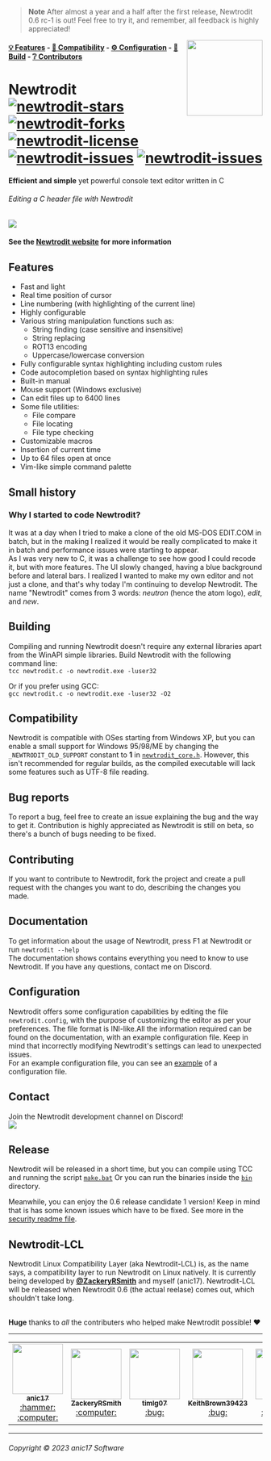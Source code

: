 > **Note**
After almost a year and a half after the first release, Newtrodit 0.6 rc-1 is out! Feel free to try it, and remember, all feedback is highly appreciated!

<a href="https://github.com/anic17/Newtrodit"><img src="https://github.com/anic17/Newtrodit/blob/main/res/logo_transp.png" align="right" width="150" height="150" /></a>

#### [💡 Features](https://github.com/anic17/Newtrodit#features) - [📖 Compatibility](https://github.com/anic17/Newtrodit#compatibility) - [⚙️ Configuration](https://github.com/anic17/Newtrodit#configuration) - [🔨 Build](https://github.com/anic17/Newtrodit#building) - [❔ Contributors](https://github.com/anic17/Newtrodit#contributors)

# Newtrodit <br><a href="https://github.com/anic17/Newtrodit/stargazers">![newtrodit-stars](https://img.shields.io/github/stars/anic17/Newtrodit?color=yellow&style=flat-square)</a> <a href="https://github.com/anic17/Newtrodit/network/members">![newtrodit-forks](https://img.shields.io/github/forks/anic17/Newtrodit?style=flat-square)</a> <a href="https://www.gnu.org/licenses/gpl-3.0">![newtrodit-license](https://img.shields.io/github/license/anic17/Newtrodit?style=flat-square)</a> <a href="https://github.com/anic17/Newtrodit/issues">![newtrodit-issues](https://img.shields.io/github/issues/anic17/Newtrodit?style=flat-square)</a> <a href="https://github.com/anic17/Newtrodit/pulls">![newtrodit-issues](https://img.shields.io/github/issues-pr/anic17/Newtrodit?style=flat-square)</a>

**Efficient and simple** yet powerful console text editor written in C

###### Editing a C header file with Newtrodit
<a href="https://anic17.github.io/Newtrodit/"><img src="../main/res/screenshot_main.png"></img></a>
#### See the [Newtrodit website](https://anic17.github.io/Newtrodit) for more information

## Features
- Fast and light
- Real time position of cursor
- Line numbering (with highlighting of the current line)
- Highly configurable
- Various string manipulation functions such as:
   - String finding (case sensitive and insensitive)
   - String replacing
   - ROT13 encoding
   - Uppercase/lowercase conversion
- Fully configurable syntax highlighting including custom rules
- Code autocompletion based on syntax highlighting rules
- Built-in manual
- Mouse support (Windows exclusive)
- Can edit files up to 6400 lines
- Some file utilities:
   - File compare
   - File locating
   - File type checking
- Customizable macros
- Insertion of current time
- Up to 64 files open at once
- Vim-like simple command palette

## Small history
### Why I started to code Newtrodit?

It was at a day when I tried to make a clone of the old MS-DOS EDIT.COM in batch, but in the making I realized it would be really complicated to make it in batch and performance issues were starting to appear.  
As I was very new to C, it was a challenge to see how good I could recode it, but with more features. The UI slowly changed, having a blue background before and lateral bars. I realized I wanted to make my own editor and not just a clone, and that's why today I'm continuing to develop Newtrodit.
The name "Newtrodit" comes from 3 words: _neutron_ (hence the atom logo), _edit_, and _new_.

## Building
Compiling and running Newtrodit doesn't require any external libraries apart from the WinAPI simple libraries. Build Newtrodit with the following command line:  
`tcc newtrodit.c -o newtrodit.exe -luser32`  

Or if you prefer using GCC:  
`gcc newtrodit.c -o newtrodit.exe -luser32 -O2`

## Compatibility
Newtrodit is compatible with OSes starting from Windows XP, but you can enable a small support for Windows 95/98/ME by changing the `_NEWTRODIT_OLD_SUPPORT` constant to **1** in [`newtrodit_core.h`](src/win32/newtrodit_core_win.h#L44).  However, this isn't recommended for regular builds, as the compiled executable will lack some features such as UTF-8 file reading.

## Bug reports
To report a bug, feel free to create an issue explaining the bug and the way to get it. Contribution is highly appreciated as Newtrodit is still on beta, so there's a bunch of bugs needing to be fixed.

## Contributing
If you want to contribute to Newtrodit, fork the project and create a pull request with the changes you want to do, describing the changes you made.

## Documentation
To get information about the usage of Newtrodit, press F1 at Newtrodit or run `newtrodit --help`  
The documentation shows contains everything you need to know to use Newtrodit. If you have any questions, contact me on <a href="https://discord.gg/J628dBqQgb" style="text-decoration: none">Discord</a>.

## Configuration

Newtrodit offers some configuration capabilities by editing the file `newtrodit.config`, with the purpose of customizing the editor as per your preferences. The file format is INI-like.All the information required can be found on the documentation, with an example configuration file. Keep in mind that incorrectly modifying Newtrodit's settings can lead to unexpected issues.  
For an example configuration file, you can see an [example](newtrodit.config) of a configuration file.

## Contact
Join the Newtrodit development channel on Discord!  
<a href="https://discord.gg/J628dBqQgb"><img src="https://img.shields.io/discord/728958932210679869?style=flat-square&color=blue"></a>

## Release
Newtrodit will be released in a short time, but you can compile using <a href="https://bellard.org/tcc/" style="text-decoration: none">TCC</a> and running the script [`make.bat`](../main/make.bat)
Or you can run the binaries inside the [`bin`](../main/bin/) directory.

Meanwhile, you can enjoy the 0.6 release candidate 1 version! Keep in mind that is has some known issues which have to be fixed. See more in the [security readme file](../main/SECURITY.md).


## Newtrodit-LCL

Newtrodit Linux Compatibility Layer (aka Newtrodit-LCL) is, as the name says, a compatibility layer to run Newtrodit on Linux natively. It is currently being developed by **[@ZackeryRSmith](https://github.com/ZackeryRSmith)** and myself (anic17). Newtrodit-LCL will be released when Newtrodit 0.6 (the actual reelase) comes out, which shouldn't take long.

<br />
<a name="contributors"></a>
<b>Huge</b> thanks to <i>all</i> the contributers who helped make Newtrodit possible! ❤️
<hr>
<table align="center">
  <tr>
    <td align="center"><a href="https://github.com/anic17"><img src="https://avatars.githubusercontent.com/u/58483910?v=4?s=100" width="100px;" /><br /><sub><b>anic17</b></sub></a><br /><a href="" title="Maintainer">:hammer:</a> <a href="" title="Code">:computer:</a></td>
    <td align="center"><a href="https://github.com/ZackeryRSmith"><img src="https://avatars.githubusercontent.com/u/72983221?v=4?s=100" width="100px;" alt=""/><br /><sub><b>ZackeryRSmith</b></sub></a><br /><a href="" title="Code">:computer:</a></td>
    <td align="center"><a href="https://github.com/timlg07"><img src="https://avatars.githubusercontent.com/u/33633786?v=4?s=100" width="100px;" /><br /><sub><b>timlg07</b></sub></a><br /><a href="" title="Bug fixes">:bug:</a></td>
    <td align="center"><a href="https://github.com/KeithBrown39423"><img src="https://avatars.githubusercontent.com/u/74946768?v=4?s=100" width="100px;" /><br /><sub><b>KeithBrown39423</b></sub></a><br /><a href="" title="Bug fixes">:bug:</a></td>
    <td align="center"><a href="https://github.com/TheKvc"><img src="https://avatars.githubusercontent.com/u/46124093?v=4?s=100" width="100px;" /><br /><sub><b>TheKvc</b></sub></a><br /><a href="" title="Testing">:test_tube:</a></td>
  </tr>
</table>

<hr>

###### Copyright &copy; 2023 anic17 Software

<!-- 
View counter 
-->
<img src="https://hits.seeyoufarm.com/api/count/incr/badge.svg?url=https%3A%2F%2Fgithub.com%2Fanic17%2FNewtrodit&count_bg=%23FFFFFF&title_bg=%23FFFFFF&icon=&icon_color=%23FFFFFF&title=hits&edge_flat=false" style="display:none" height=0 width=0>

